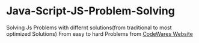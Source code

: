 # Java-Script-JS-Problem-Solving
Solving Js Problems with differnt solutions(from traditional to most optimized Solutions) From easy to hard Problems from <a href="https://www.codewars.com/users/Anas%20Alaa" > CodeWares Website </a> 
